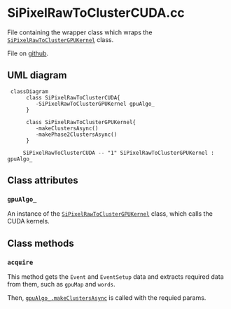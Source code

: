 # SiPixelRawToClusterCUDA.cc

File containing the wrapper class which wraps the [`SiPixelRawToClusterGPUKernel`](SiPixelRawToClusterGPUKernel-overview.md) class.

File on [github](https://github.com/cms-sw/cmssw/blob/master/RecoLocalTracker/SiPixelClusterizer/plugins/SiPixelRawToClusterCUDA.cc).

## UML diagram

```mermaid
 classDiagram
	  class SiPixelRawToClusterCUDA{
	 	 -SiPixelRawToClusterGPUKernel gpuAlgo_
      }
	  
	  class SiPixelRawToClusterGPUKernel{
	 	 -makeClustersAsync()
		 -makePhase2ClustersAsync()
      }
	  
     SiPixelRawToClusterCUDA -- "1" SiPixelRawToClusterGPUKernel : gpuAlgo_
```

## Class attributes

### `gpuAlgo_`

An instance of the [`SiPixelRawToClusterGPUKernel`](SiPixelRawToClusterGPUKernel-overview.md)
class, which calls the CUDA kernels.

## Class methods

### `acquire`

This method gets the `Event` and `EventSetup` data and extracts required data from them,
such as `gpuMap` and `words`.

Then, [`gpuAlgo_.makeClustersAsync`](SiPixelRawToClusterGPUKernel-overview.md#makeclustersasync)
is called with the requied params.
